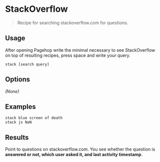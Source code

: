 # StackOverflow

> Recipe for searching stackoverflow.com for questions.

## Usage

After opening Pagehop write the minimal necessary to see StackOverflow on top of resulting recipes, press space and write your query.

```
stack [search query]
```

## Options

_(None)_

## Examples

```
stack blue screen of death
stack js NaN
```

## Results

Point to questions on stackoverflow.com. You see whether the question is **answered or not, which user asked it, and last activity timestamp**.